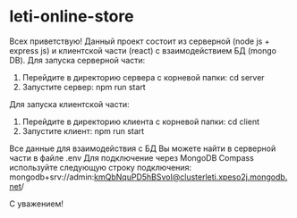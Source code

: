 # leti-online-store

Всех приветствую!
Данный проект состоит из серверной (node js + express js) и клиентской части (react) с взаимодействием БД (mongo DB).
Для запуска серверной части: 
1. Перейдите в директорию сервера с корневой папки: cd server
2. Запустите сервер: npm run start

Для запуска клиентской части:
1. Перейдите в директорию клиента с корневой папки: cd client
2. Запустите клиент: npm run start

Все данные для взаимодействия с БД Вы можете найти в серверной части в файле .env
Для подключение через MongoDB Compass используйте следующую строку подключения: mongodb+srv://admin:kmQbNquPD5hBSvoI@clusterleti.xpeso2j.mongodb.net/

С уважением!
